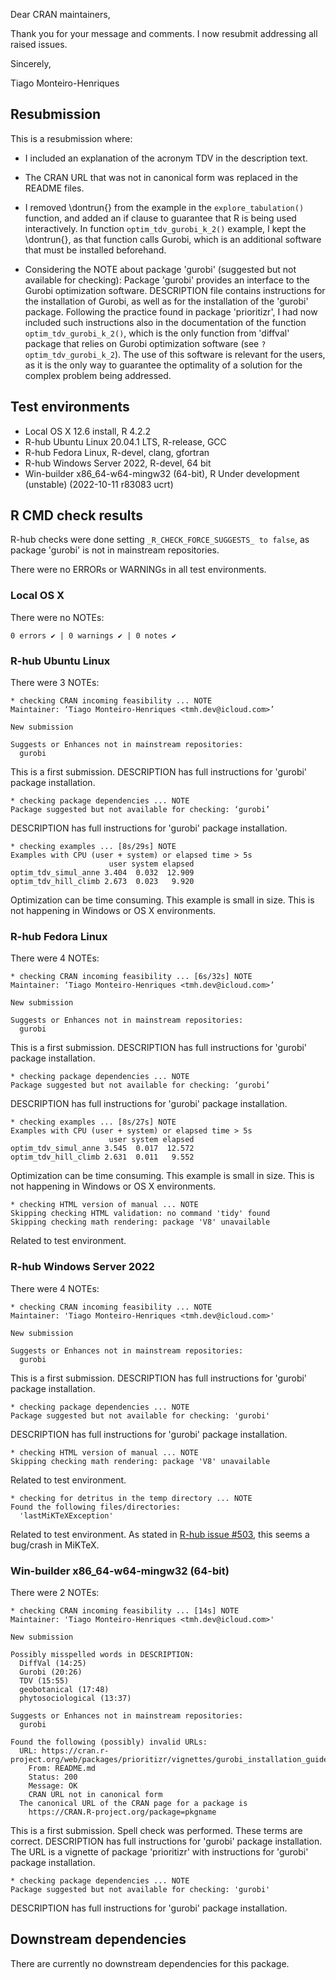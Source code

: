 Dear CRAN maintainers,

Thank you for your message and comments.
I now resubmit addressing all raised issues.

Sincerely,

Tiago Monteiro-Henriques

## Resubmission

This is a resubmission where:

* I included an explanation of the acronym TDV in the description text.

* The CRAN URL that was not in canonical form was replaced in the README files.

* I removed \dontrun{} from the example in the `explore_tabulation()` function,
  and added an if clause to guarantee that R is being used interactively. In
  function `optim_tdv_gurobi_k_2()` example, I kept the \dontrun{}, as that
  function calls Gurobi, which is an additional software that must be installed
  beforehand.

* Considering the NOTE about package 'gurobi' (suggested but not available for
  checking):
  Package 'gurobi' provides an interface to the Gurobi optimization software.
  DESCRIPTION file contains instructions for the installation of Gurobi,
  as well as for the installation of the 'gurobi' package.
  Following the practice found in package 'prioritizr', I had now included
  such instructions also in the documentation of the function
  `optim_tdv_gurobi_k_2()`, which is the only function from 'diffval' package
  that relies on Gurobi optimization software (see `?optim_tdv_gurobi_k_2`). The
  use of this software is relevant for the users, as it is the only way to
  guarantee the optimality of a solution for the complex problem being
  addressed.
  
## Test environments

* Local OS X 12.6 install, R 4.2.2
* R-hub Ubuntu Linux 20.04.1 LTS, R-release, GCC
* R-hub Fedora Linux, R-devel, clang, gfortran
* R-hub Windows Server 2022, R-devel, 64 bit
* Win-builder x86_64-w64-mingw32 (64-bit), R Under development (unstable)
  (2022-10-11 r83083 ucrt)

## R CMD check results

R-hub checks were done setting `_R_CHECK_FORCE_SUGGESTS_ to false`, as package
'gurobi' is not in mainstream repositories.

There were no ERRORs or WARNINGs in all test environments.

### Local OS X

There were no NOTEs:

```
0 errors ✔ | 0 warnings ✔ | 0 notes ✔
```

### R-hub Ubuntu Linux

There were 3 NOTEs:

```
* checking CRAN incoming feasibility ... NOTE
Maintainer: ‘Tiago Monteiro-Henriques <tmh.dev@icloud.com>’

New submission

Suggests or Enhances not in mainstream repositories:
  gurobi
````
This is a first submission.
DESCRIPTION has full instructions for 'gurobi' package installation.

```
* checking package dependencies ... NOTE
Package suggested but not available for checking: ‘gurobi’
```
DESCRIPTION has full instructions for 'gurobi' package installation.

```
* checking examples ... [8s/29s] NOTE
Examples with CPU (user + system) or elapsed time > 5s
                      user system elapsed
optim_tdv_simul_anne 3.404  0.032  12.909
optim_tdv_hill_climb 2.673  0.023   9.920
```
Optimization can be time consuming. This example is small in size.
This is not happening in Windows or OS X environments.

### R-hub Fedora Linux

There were 4 NOTEs:
```
* checking CRAN incoming feasibility ... [6s/32s] NOTE
Maintainer: ‘Tiago Monteiro-Henriques <tmh.dev@icloud.com>’

New submission

Suggests or Enhances not in mainstream repositories:
  gurobi
```
This is a first submission.
DESCRIPTION has full instructions for 'gurobi' package installation.

```
* checking package dependencies ... NOTE
Package suggested but not available for checking: ‘gurobi’
```
DESCRIPTION has full instructions for 'gurobi' package installation.

```
* checking examples ... [8s/27s] NOTE
Examples with CPU (user + system) or elapsed time > 5s
                      user system elapsed
optim_tdv_simul_anne 3.545  0.017  12.572
optim_tdv_hill_climb 2.631  0.011   9.552
```
Optimization can be time consuming. This example is small in size.
This is not happening in Windows or OS X environments.

```
* checking HTML version of manual ... NOTE
Skipping checking HTML validation: no command 'tidy' found
Skipping checking math rendering: package 'V8' unavailable
```
Related to test environment.

### R-hub Windows Server 2022

There were 4 NOTEs:

```
* checking CRAN incoming feasibility ... NOTE
Maintainer: 'Tiago Monteiro-Henriques <tmh.dev@icloud.com>'

New submission

Suggests or Enhances not in mainstream repositories:
  gurobi
```
This is a first submission.
DESCRIPTION has full instructions for 'gurobi' package installation.

```
* checking package dependencies ... NOTE
Package suggested but not available for checking: 'gurobi'
```
DESCRIPTION has full instructions for 'gurobi' package installation.

```
* checking HTML version of manual ... NOTE
Skipping checking math rendering: package 'V8' unavailable
```
Related to test environment.

```
* checking for detritus in the temp directory ... NOTE
Found the following files/directories:
  'lastMiKTeXException'
```
Related to test environment.
As stated in [R-hub issue #503](https://github.com/r-hub/rhub/issues/503), this
seems a bug/crash in MiKTeX.

### Win-builder x86_64-w64-mingw32 (64-bit)

There were 2 NOTEs:

```
* checking CRAN incoming feasibility ... [14s] NOTE
Maintainer: 'Tiago Monteiro-Henriques <tmh.dev@icloud.com>'

New submission

Possibly misspelled words in DESCRIPTION:
  DiffVal (14:25)
  Gurobi (20:26)
  TDV (15:55)
  geobotanical (17:48)
  phytosociological (13:37)

Suggests or Enhances not in mainstream repositories:
  gurobi

Found the following (possibly) invalid URLs:
  URL: https://cran.r-project.org/web/packages/prioritizr/vignettes/gurobi_installation_guide.html
    From: README.md
    Status: 200
    Message: OK
    CRAN URL not in canonical form
  The canonical URL of the CRAN page for a package is 
    https://CRAN.R-project.org/package=pkgname
```
This is a first submission.
Spell check was performed. These terms are correct.
DESCRIPTION has full instructions for 'gurobi' package installation.
The URL is a vignette of package 'prioritizr' with instructions for 'gurobi'
package installation.

```
* checking package dependencies ... NOTE
Package suggested but not available for checking: 'gurobi'
```
DESCRIPTION has full instructions for 'gurobi' package installation.

## Downstream dependencies

There are currently no downstream dependencies for this package.
